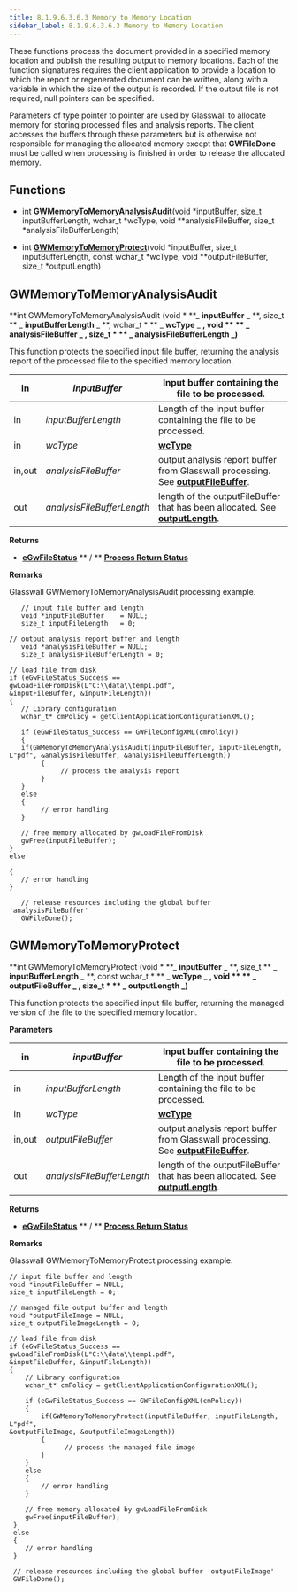 ```yaml
---
title: 8.1.9.6.3.6.3 Memory to Memory Location
sidebar_label: 8.1.9.6.3.6.3 Memory to Memory Location
---
```

These functions process the document provided in a specified memory location and publish the resulting output to memory locations. Each of the function signatures requires the client application to provide a location to which the report or regenerated document can be written, along with a variable in which the size of the output is recorded. If the output file is not required, null pointers can be specified.

Parameters of type pointer to pointer are used by Glasswall to allocate memory for storing processed files and analysis reports. The client accesses the buffers through these parameters but is otherwise not responsible for managing the allocated memory except that  **GWFileDone**  must be called when processing is finished in order to release the allocated memory.

## Functions

- int [**GWMemoryToMemoryAnalysisAudit**](https://docs.glasswallsolutions.com/sdk/rebuild/Content/API/Glasswall%20Document%20Processing%20-%20Memory%20to%20Memory%20Location.htm#GWMemory)(void \*inputBuffer, size\_t inputBufferLength, wchar\_t \*wcType, void \*\*analysisFileBuffer, size\_t \*analysisFileBufferLength)

- int [**GWMemoryToMemoryProtect**](https://docs.glasswallsolutions.com/sdk/rebuild/Content/API/Glasswall%20Document%20Processing%20-%20Memory%20to%20Memory%20Location.htm#GWMemory2)(void \*inputBuffer, size\_t inputBufferLength, const wchar\_t \*wcType, void \*\*outputFileBuffer, size\_t \*outputLength)

## GWMemoryToMemoryAnalysisAudit

**int GWMemoryToMemoryAnalysisAudit (void \* **_ **inputBuffer** _ **, size\_t ** _ **inputBufferLength** _ **, wchar\_t \* ** _ **wcType** _ **, void \*\* ** _ **analysisFileBuffer** _ **, size\_t \* ** _ **analysisFileBufferLength** _**)**

This function protects the specified input file buffer, returning the analysis report of the processed file to the specified memory location.

| in | _inputBuffer_ | Input buffer containing the file to be processed. |
| --- | --- | --- |
| in | _inputBufferLength_ | Length of the input buffer containing the file to be processed. |
| in | _wcType_ | [**wcType**](https://docs.glasswallsolutions.com/sdk/rebuild/Content/API/Document%20Processing%20Arguments.htm#wcType) |
| in,out | _analysisFileBuffer_ | output analysis report buffer from Glasswall processing. See [**outputFileBuffer**](https://docs.glasswallsolutions.com/sdk/rebuild/Content/API/Document%20Processing%20Arguments.htm#outputFi). |
| out | _analysisFileBufferLength_ | length of the outputFileBuffer that has been allocated. See [**outputLength**](https://docs.glasswallsolutions.com/sdk/rebuild/Content/API/Document%20Processing%20Arguments.htm#outputLe). |

**Returns**

- [**eGwFileStatus**](https://docs.glasswallsolutions.com/sdk/rebuild/Content/API/Glasswall%20Return%20Status%20Definitions.htm#eGwFileS) ** / ** [**Process Return Status**](https://docs.glasswallsolutions.com/sdk/rebuild/Content/API/Document%20Processing%20Arguments.htm#Process)

**Remarks**

Glasswall GWMemoryToMemoryAnalysisAudit processing example.
```
   // input file buffer and length
   void *inputFileBuffer	= NULL;
   size_t inputFileLength	= 0;

// output analysis report buffer and length 
   void *analysisFileBuffer	= NULL;
   size_t analysisFileBufferLength = 0;

// load file from disk
if (eGwFileStatus_Success == gwLoadFileFromDisk(L"C:\\data\\temp1.pdf",
&inputFileBuffer, &inputFileLength))
{
   // Library configuration
   wchar_t* cmPolicy = getClientApplicationConfigurationXML();

   if (eGwFileStatus_Success == GWFileConfigXML(cmPolicy))
   {
   if(GWMemoryToMemoryAnalysisAudit(inputFileBuffer, inputFileLength, 
L"pdf", &analysisFileBuffer, &analysisFileBufferLength))
        {
             // process the analysis report
        }
   }
   else
   {
        // error handling
   }

   // free memory allocated by gwLoadFileFromDisk 
   gwFree(inputFileBuffer);
}
else

{
   // error handling
}

   // release resources including the global buffer 'analysisFileBuffer'
   GWFileDone();
   ```

## GWMemoryToMemoryProtect

**int GWMemoryToMemoryProtect (void \* **_ **inputBuffer** _ **, size\_t ** _ **inputBufferLength** _ **, const wchar\_t \* ** _ **wcType** _ **, void \*\* ** _ **outputFileBuffer** _ **, size\_t \* ** _ **outputLength** _**)**

This function protects the specified input file buffer, returning the managed version of the file to the specified memory location.

**Parameters**

| in | _inputBuffer_ | Input buffer containing the file to be processed. |
| --- | --- | --- |
| in | _inputBufferLength_ | Length of the input buffer containing the file to be processed. |
| in | _wcType_ | [**wcType**](https://docs.glasswallsolutions.com/sdk/rebuild/Content/API/Document%20Processing%20Arguments.htm#wcType) |
| in,out | _outputFileBuffer_ | output analysis report buffer from Glasswall processing. See [**outputFileBuffer**](https://docs.glasswallsolutions.com/sdk/rebuild/Content/API/Document%20Processing%20Arguments.htm#outputFi). |
| out | _analysisFileBufferLength_ | length of the outputFileBuffer that has been allocated. See [**outputLength**](https://docs.glasswallsolutions.com/sdk/rebuild/Content/API/Document%20Processing%20Arguments.htm#outputLe). |

**Returns**

- [**eGwFileStatus**](https://docs.glasswallsolutions.com/sdk/rebuild/Content/API/Glasswall%20Return%20Status%20Definitions.htm#eGwFileS) ** / ** [**Process Return Status**](https://docs.glasswallsolutions.com/sdk/rebuild/Content/API/Document%20Processing%20Arguments.htm#Process)

**Remarks**

Glasswall GWMemoryToMemoryProtect processing example.
```
// input file buffer and length 
void *inputFileBuffer = NULL;
size_t inputFileLength = 0;

// managed file output buffer and length
void *outputFileImage = NULL; 
size_t outputFileImageLength = 0; 

// load file from disk 
if (eGwFileStatus_Success == gwLoadFileFromDisk(L"C:\\data\\temp1.pdf",
&inputFileBuffer, &inputFileLength)) 
{
    // Library configuration
    wchar_t* cmPolicy = getClientApplicationConfigurationXML();

    if (eGwFileStatus_Success == GWFileConfigXML(cmPolicy))
    {
        if(GWMemoryToMemoryProtect(inputFileBuffer, inputFileLength, L"pdf",
&outputFileImage, &outputFileImageLength))
        {
              // process the managed file image
        }
    }
    else
    {
        // error handling 
    }

    // free memory allocated by gwLoadFileFromDisk
    gwFree(inputFileBuffer);
 }
 else
 {
    // error handling
 }

 // release resources including the global buffer 'outputFileImage'
 GWFileDone();
 ```